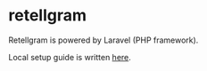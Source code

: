 # retellgram


Retellgram is powered by Laravel (PHP framework).

Local setup guide is written [here](https://github.com/cs3226-2017-3c/retellgram/tree/master/backend).
